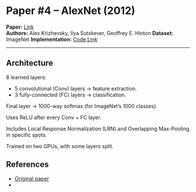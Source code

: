 # Paper #4 – AlexNet (2012)

**Paper:** [Link](https://proceedings.neurips.cc/paper_files/paper/2012/file/c399862d3b9d6b76c8436e924a68c45b-Paper.pdf)  
**Authors:** Alex Krizhevsky, Ilya Sutskever, Geoffrey E. Hinton
**Dataset:** ImageNet
**Implementation:** [Code Link](./alexnet.ipynb)

---

## Architecture
8 learned layers:
- 5 convolutional (Conv) layers → feature extraction.
- 3 fully-connected (FC) layers → classification.

Final layer → 1000-way softmax (for ImageNet’s 1000 classes).

Uses ReLU after every Conv + FC layer.

Includes Local Response Normalization (LRN) and Overlapping Max-Pooling in specific spots.

Trained on two GPUs, with some layers split.




## References
- [Original paper](https://proceedings.neurips.cc/paper_files/paper/2012/file/c399862d3b9d6b76c8436e924a68c45b-Paper.pdf)
- []()